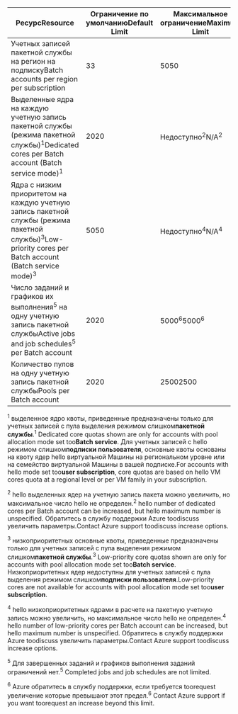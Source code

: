| <span data-ttu-id="bd2a9-101">**Ресурс**</span><span class="sxs-lookup"><span data-stu-id="bd2a9-101">**Resource**</span></span> | <span data-ttu-id="bd2a9-102">**Ограничение по умолчанию**</span><span class="sxs-lookup"><span data-stu-id="bd2a9-102">**Default Limit**</span></span> | <span data-ttu-id="bd2a9-103">**Максимальное ограничение**</span><span class="sxs-lookup"><span data-stu-id="bd2a9-103">**Maximum Limit**</span></span> |
| --- | --- | --- |
| <span data-ttu-id="bd2a9-104">Учетных записей пакетной службы на регион на подписку</span><span class="sxs-lookup"><span data-stu-id="bd2a9-104">Batch accounts per region per subscription</span></span> | <span data-ttu-id="bd2a9-105">3</span><span class="sxs-lookup"><span data-stu-id="bd2a9-105">3</span></span> |<span data-ttu-id="bd2a9-106">50</span><span class="sxs-lookup"><span data-stu-id="bd2a9-106">50</span></span> |
| <span data-ttu-id="bd2a9-107">Выделенные ядра на каждую учетную запись пакетной службы (режима пакетной службы)<sup>1</sup></span><span class="sxs-lookup"><span data-stu-id="bd2a9-107">Dedicated cores per Batch account (Batch service mode)<sup>1</sup></span></span> | <span data-ttu-id="bd2a9-108">20</span><span class="sxs-lookup"><span data-stu-id="bd2a9-108">20</span></span> | <span data-ttu-id="bd2a9-109">Недоступно<sup>2</sup></span><span class="sxs-lookup"><span data-stu-id="bd2a9-109">N/A<sup>2</sup></span></span> |
| <span data-ttu-id="bd2a9-110">Ядра с низким приоритетом на каждую учетную запись пакетной службы (режима пакетной службы)<sup>3</sup></span><span class="sxs-lookup"><span data-stu-id="bd2a9-110">Low-priority cores per Batch account (Batch service mode)<sup>3</sup></span></span> | <span data-ttu-id="bd2a9-111">50</span><span class="sxs-lookup"><span data-stu-id="bd2a9-111">50</span></span> | <span data-ttu-id="bd2a9-112">Недоступно<sup>4</sup></span><span class="sxs-lookup"><span data-stu-id="bd2a9-112">N/A<sup>4</sup></span></span> |
| <span data-ttu-id="bd2a9-113">Число заданий и графиков их выполнения<sup>5</sup> на одну учетную запись пакетной службы</span><span class="sxs-lookup"><span data-stu-id="bd2a9-113">Active jobs and job schedules<sup>5</sup> per Batch account</span></span> | <span data-ttu-id="bd2a9-114">20</span><span class="sxs-lookup"><span data-stu-id="bd2a9-114">20</span></span> | <span data-ttu-id="bd2a9-115">5000<sup>6</sup></span><span class="sxs-lookup"><span data-stu-id="bd2a9-115">5000<sup>6</sup></span></span> |
| <span data-ttu-id="bd2a9-116">Количество пулов на одну учетную запись пакетной службы</span><span class="sxs-lookup"><span data-stu-id="bd2a9-116">Pools per Batch account</span></span> | <span data-ttu-id="bd2a9-117">20</span><span class="sxs-lookup"><span data-stu-id="bd2a9-117">20</span></span> | <span data-ttu-id="bd2a9-118">2500</span><span class="sxs-lookup"><span data-stu-id="bd2a9-118">2500</span></span> |

<span data-ttu-id="bd2a9-119"><sup>1</sup> выделенное ядро квоты, приведенные предназначены только для учетных записей с пула выделения режимом слишком**пакетной службы**.</span><span class="sxs-lookup"><span data-stu-id="bd2a9-119"><sup>1</sup> Dedicated core quotas shown are only for accounts with pool allocation mode set too**Batch service**.</span></span> <span data-ttu-id="bd2a9-120">Для учетных записей с hello режимом слишком**подписки пользователя**, основные квоты основаны на квоту ядер hello виртуальной Машины на региональном уровне или на семейство виртуальной Машины в вашей подписке.</span><span class="sxs-lookup"><span data-stu-id="bd2a9-120">For accounts with hello mode set too**user subscription**, core quotas are based on hello VM cores quota at a regional level or per VM family in your subscription.</span></span>

<span data-ttu-id="bd2a9-121"><sup>2</sup> hello выделенных ядер на учетную запись пакета можно увеличить, но максимальное число hello не определен.</span><span class="sxs-lookup"><span data-stu-id="bd2a9-121"><sup>2</sup> hello number of dedicated cores per Batch account can be increased, but hello maximum number is unspecified.</span></span> <span data-ttu-id="bd2a9-122">Обратитесь в службу поддержки Azure toodiscuss увеличить параметры.</span><span class="sxs-lookup"><span data-stu-id="bd2a9-122">Contact Azure support toodiscuss increase options.</span></span>

<span data-ttu-id="bd2a9-123"><sup>3</sup> низкоприоритетных основные квоты, приведенные предназначены только для учетных записей с пула выделения режимом слишком**пакетной службы**.</span><span class="sxs-lookup"><span data-stu-id="bd2a9-123"><sup>3</sup> Low-priority core quotas shown are only for accounts with pool allocation mode set too**Batch service**.</span></span> <span data-ttu-id="bd2a9-124">Низкоприоритетных ядер недоступны для учетных записей с пула выделения режимом слишком**подписки пользователя**.</span><span class="sxs-lookup"><span data-stu-id="bd2a9-124">Low-priority cores are not available for accounts with pool allocation mode set too**user subscription**.</span></span>

<span data-ttu-id="bd2a9-125"><sup>4</sup> hello низкоприоритетных ядрами в расчете на пакетную учетную запись можно увеличить, но максимальное число hello не определен.</span><span class="sxs-lookup"><span data-stu-id="bd2a9-125"><sup>4</sup> hello number of low-priority cores per Batch account can be increased, but hello maximum number is unspecified.</span></span> <span data-ttu-id="bd2a9-126">Обратитесь в службу поддержки Azure toodiscuss увеличить параметры.</span><span class="sxs-lookup"><span data-stu-id="bd2a9-126">Contact Azure support toodiscuss increase options.</span></span>

<span data-ttu-id="bd2a9-127"><sup>5</sup> Для завершенных заданий и графиков выполнения заданий ограничений нет.</span><span class="sxs-lookup"><span data-stu-id="bd2a9-127"><sup>5</sup> Completed jobs and job schedules are not limited.</span></span>

<span data-ttu-id="bd2a9-128"><sup>6</sup> Azure обратитесь в службу поддержки, если требуется toorequest увеличение которые превышают этот предел.</span><span class="sxs-lookup"><span data-stu-id="bd2a9-128"><sup>6</sup> Contact Azure support if you want toorequest an increase beyond this limit.</span></span>
